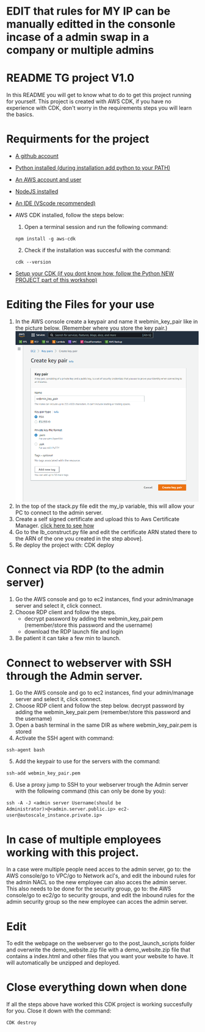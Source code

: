 # EDIT that rules for MY IP can be manually editted in the consonle incase of a admin swap in a company or multiple admins

# README TG project V1.0

In this README you will get to know what to do to get this project running for yourself.
This project is created with AWS CDK, if you have no experience with CDK, don't worry in the requirements steps you will learn the basics.


# Requirments for the project
- [A github account](https://github.com/)
- [Python installed (during installation add python to your PATH)](https://www.python.org/downloads/)
- [An AWS account and user](https://aws.amazon.com/)
- [NodeJS installed](https://nodejs.org/en/)
- [An IDE (VScode recommended)](https://code.visualstudio.com/)
- AWS CDK installed, follow the steps below:
    1. Open a terminal session and run the following command: 
    ```
    npm install -g aws-cdk
    ```

    2. Check if the installation was succesful with the command: 
    ```
    cdk --version
    ```
- [Setup your CDK (if you dont know how, follow the Python NEW PROJECT part of this workshop)](https://cdkworkshop.com/30-python/20-create-project.html)


# Editing the Files for your use
1. In the AWS console create a keypair and name it webmin_key_pair like in the picture below. (Remember where you store the key pair.)
![Keypair creation](../overview_v1_0/Images/create_keypair.png)
2. In the top of the stack.py file edit the my_ip variable, this will allow your PC to connect to the admin server.
3. Create a self signed certificate and upload this to Aws Certificate Manager. [click here to see how](https://medium.com/@chamilad/adding-a-self-signed-ssl-certificate-to-aws-acm-88a123a04301)
4. Go to the lb_construct.py file and edit the certificate ARN stated there to the ARN of the one you created in the step above].
5. Re deploy the project with: CDK deploy


# Connect via RDP (to the admin server)
1. Go the AWS console and go to ec2 instances, find your admin/manage server and select it, click connect.
2. Choose RDP client and follow the steps.
    - decrypt password by adding the webmin_key_pair.pem (remember/store this password and the username)
    - download the RDP launch file and login
3. Be patient it can take a few min to launch.


# Connect to webserver with SSH through the Admin server.
1. Go the AWS console and go to ec2 instances, find your admin/manage server and select it, click connect.
2. Choose RDP client and follow the step below.
    decrypt password by adding the webmin_key_pair.pem (remember/store this password and the username)
3. Open a bash terminal in the same DIR as where webmin_key_pair.pem is stored
4. Activate the SSH agent with command:
```
ssh-agent bash
```
5. Add the keypair to use for the servers with the command: 
```
ssh-add webmin_key_pair.pem
```
6. Use a proxy jump to SSH to your webserver trough the Admin server with the following command (this can only be done by you):
```
ssh -A -J <admin server Username(should be Administrator)>@<admin.server.public.ip> ec2-user@autoscale_instance.private.ip>
```


# In case of multiple employees working with this project.
In a case were multiple people need acces to the admin server, go to: the AWS console/go to VPC/go to Network acl's, and edit the inbound rules for the admin NACL so the new employee can also acces the admin server. This also needs to be done for the security group, go to: the AWS console/go to ec2/go to security groups, and edit the inbound rules for the admin security group so the new employee can acces the admin server.

# Edit
To edit the webpage on the webserver go to the post_launch_scripts folder and overwrite the demo_website.zip file with a demo_website.zip file that contains a index.html and other files that you want your website to have. It will automatically be unzipped and deployed.

# Close everything down when done
If all the steps above have worked this CDK project is working succesfully for you.
Close it down with the command:
```
CDK destroy
```